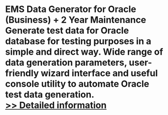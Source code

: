 # EMS Data Generator for Oracle (Business) + 2 Year Maintenance<br />Generate test data for Oracle database for testing purposes in a simple and direct way. Wide range of data generation parameters, user-friendly wizard interface and useful console utility to automate Oracle test data generation.<br />[>> Detailed information](https://secure.shareit.com/shareit/product.html?productid=300262242&affiliateid=200057808)